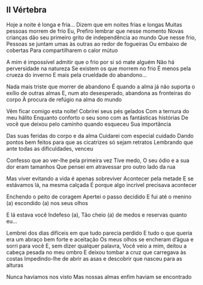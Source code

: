 ## II Vértebra

Hoje a noite é longa e fria...
Dizem que em noites frias e longas
Muitas pessoas morrem de frio
Eu,
Prefiro lembrar que nesse momento
Novas crianças dão seu primeiro grito de independência ao mundo
Que nesse frio,
Pessoas se juntam umas às outras ao redor de fogueiras
Ou embaixo de cobertas
Para compartilharem o calor mútuo

A mim é impossível admitir que o frio por si só mate alguém
Não há perversidade na natureza
Se existem os que morrem no frio
É menos pela crueza do inverno
E mais pela crueldade do abandono...

Nada mais triste que morrer de abandono
É quando a alma já não suporta o exílio de outras almas
E, num ato desesperado, abandona as fronteiras do corpo
À procura de refúgio na alma do mundo

Vêm ficar comigo esta noite!
Cobrirei seus pés gelados
Com a ternura do meu hálito
Enquanto conforto o seu sono com as fantásticas histórias
De você que deixou pelo caminho quando esqueceu
Sua importância

Das suas feridas do corpo e da alma
Cuidarei com especial cuidado
Dando pontos bem feitos para que as cicatrizes só sejam retratos
Lembrando que ante todas as dificuldades, venceu

Confesso que ao ver-lhe pela primeira vez
Tive medo,
O seu ódio e a sua dor eram tamanhos
Que pensei em atravessar pro outro lado da rua

Mas viver evitando a vida é apenas sobreviver
Acontecer pela metade
E se estávamos lá, na mesma calçada
É porque algo incrível precisava acontecer

Enchendo o peito de coragem
Apertei o passo decidido
E fui até o menino (a) escondido (a) nos seus olhos

E lá estava você
Indefeso (a),
Tão cheio (a) de medos e reservas quanto eu...

Lembrei dos dias difíceis em que tudo parecia perdido
E tudo o que queria era um abraço bem forte e aceitação
Os meus olhos se encheram d’água e sorri para você
E, sem dizer qualquer palavra,
Você veio a mim, deitou a cabeça pesada no meu ombro
E deixou tombar a cruz que carregava às costas
Impedindo-lhe de abrir as asas e descobrir que nasceu para as alturas

Nunca havíamos nos visto
Mas nossas almas enfim haviam se encontrado